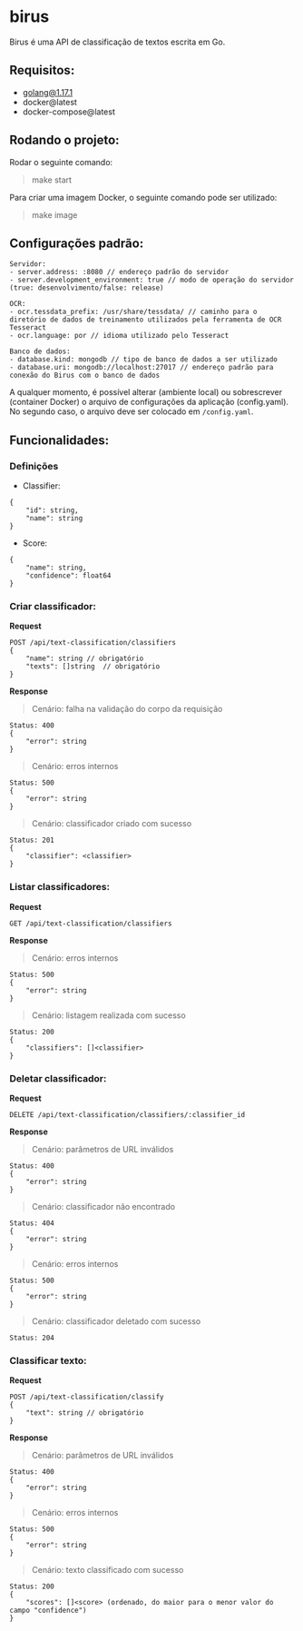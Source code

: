 # birus

Birus é uma API de classificação de textos escrita em Go.

## Requisitos:

- golang@1.17.1
- docker@latest
- docker-compose@latest

## Rodando o projeto:

Rodar o seguinte comando:

> make start

Para criar uma imagem Docker, o seguinte comando pode ser utilizado:

> make image

## Configurações padrão:

```
Servidor:
- server.address: :8080 // endereço padrão do servidor
- server.development_environment: true // modo de operação do servidor (true: desenvolvimento/false: release)

OCR:
- ocr.tessdata_prefix: /usr/share/tessdata/ // caminho para o diretório de dados de treinamento utilizados pela ferramenta de OCR Tesseract
- ocr.language: por // idioma utilizado pelo Tesseract

Banco de dados:
- database.kind: mongodb // tipo de banco de dados a ser utilizado
- database.uri: mongodb://localhost:27017 // endereço padrão para conexão do Birus com o banco de dados
```

A qualquer momento, é possível alterar (ambiente local) ou sobrescrever (container Docker) o arquivo de configurações da aplicação (config.yaml). No segundo caso, o arquivo deve ser colocado em `/config.yaml`.

## Funcionalidades:

### Definições

- Classifier:
```
{
    "id": string,
    "name": string
}
```

- Score:
```
{
    "name": string,
    "confidence": float64
}
```

### Criar classificador:

**Request**
```
POST /api/text-classification/classifiers
{
    "name": string // obrigatório
    "texts": []string  // obrigatório
}
```

**Response**

> Cenário: falha na validação do corpo da requisição
```
Status: 400
{
    "error": string
}
```

> Cenário: erros internos
```
Status: 500
{
    "error": string
}
```

> Cenário: classificador criado com sucesso
```
Status: 201
{
    "classifier": <classifier>
}
```

### Listar classificadores:

**Request**

```
GET /api/text-classification/classifiers
```

**Response**

> Cenário: erros internos
```
Status: 500
{
    "error": string
}
```

> Cenário: listagem realizada com sucesso
```
Status: 200
{
    "classifiers": []<classifier>
}
```

### Deletar classificador:

**Request**

```
DELETE /api/text-classification/classifiers/:classifier_id
```

**Response**

> Cenário: parâmetros de URL inválidos
```
Status: 400
{
    "error": string
}
```

> Cenário: classificador não encontrado
```
Status: 404
{
    "error": string
}
```

> Cenário: erros internos
```
Status: 500
{
    "error": string
}
```

> Cenário: classificador deletado com sucesso
```
Status: 204
```

### Classificar texto:

**Request**

```
POST /api/text-classification/classify
{
    "text": string // obrigatório
}
```

**Response**

> Cenário: parâmetros de URL inválidos
```
Status: 400
{
    "error": string
}
```

> Cenário: erros internos
```
Status: 500
{
    "error": string
}
```

> Cenário: texto classificado com sucesso
```
Status: 200
{
    "scores": []<score> (ordenado, do maior para o menor valor do campo "confidence")
}
```
